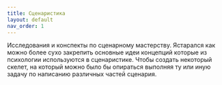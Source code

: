 ```yaml
---
title: Сценаристика
layout: default
nav_order: 1
---
```

Исследования и конспекты по сценарному мастерству. Ястарался как можно более сухо закрепить основные идеи концепций которые из психологии используются в сценаристике. Чтобы создать некоторый скелет, на который можно было бы опираться выполняя ту или иную задачу по написанию различных частей сценария.